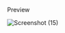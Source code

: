 

Preview

![Screenshot (15)](https://user-images.githubusercontent.com/90555753/202631599-9163acb0-ee71-46d6-a2d9-270d30ecce5d.png)
